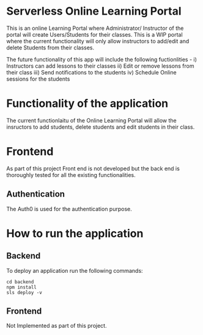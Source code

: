 # Serverless Online Learning Portal

This is an online Learning Portal where Administrator/ Instructor of the portal will create Users/Students for their classes.  This is a WIP portal where the current functionality will only allow instructors to add/edit and delete Students from their classes. 

The future functionality of this app will include the following fuctionlities - 
  i) Instructors can add lessons to their classes
  ii) Edit or remove lessons from their class
  iii) Send notifications to the students 
  iv) Schedule Online sessions for the students

# Functionality of the application

The current functionlaitu of the Online Learning Portal will allow the insructors to add students, delete students and edit students in their class.


# Frontend

As part of this project Front end is not developed but the back end is thoroughly tested for all the existing functionalities. 

## Authentication

The Auth0 is used for the authentication purpose. 

# How to run the application

## Backend

To deploy an application run the following commands:

```
cd backend
npm install
sls deploy -v
```

## Frontend

Not Implemented as part of this project. 

